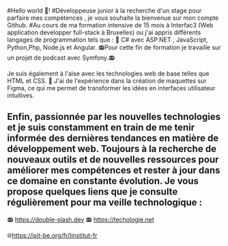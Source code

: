 
#Hello world 🤖! 
#Développeuse junior à la recherche d'un stage pour parfaire mes compétences , je vous souhaite la bienvenue sur mon compte Github.
#Au cours de ma formation intensive de 15 mois à Interfac3 (Web application developper full-stack à Bruxelles) ou j'ai appris différents langages de programmation tels que : 🍔 C# avec ASP.NET , JavaScript, Python,Php, Node.js et Angular. 
📻Pour cette fin de formation je travaille sur un projet de podcast avec Symfony.📻

Je suis également à l'aise avec les technologies web de base telles que HTML et CSS. 🎨
J'ai de l'expérience dans la création de maquettes sur Figma, ce qui me permet de transformer les idées en interfaces utilisateur intuitives.

Enfin, passionnée par les nouvelles technologies et je suis constamment en train de me tenir informée des dernières tendances en matière de développement web.
Toujours à la recherche de nouveaux outils et de nouvelles ressources pour améliorer mes compétences et rester à jour dans ce domaine en constante évolution. 
Je vous propose quelques liens que je consulte régulièrement pour ma veille technologique :
----------------------------------------------------------------------------------------------------------------------------------------------------------
📻 https://double-slash.dev
📻 https://techologie.net

🌐https://isit-be.org/fr/linstitut-fr
